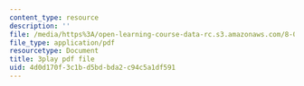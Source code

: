 ```yaml
---
content_type: resource
description: ''
file: /media/https%3A/open-learning-course-data-rc.s3.amazonaws.com/8-06-quantum-physics-iii-spring-2018/4d0d170f3c1bd5bdbda2c94c5a1df591_gX2y3PHMmnk.pdf
file_type: application/pdf
resourcetype: Document
title: 3play pdf file
uid: 4d0d170f-3c1b-d5bd-bda2-c94c5a1df591
---
```

